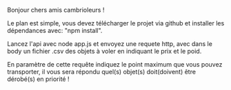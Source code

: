 Bonjour chers amis cambrioleurs ! 

Le plan est simple, vous devez télécharger le projet via github et installer les dépendances avec: "npm install".

Lancez l'api avec node app.js et envoyez une requete http, avec dans le body un fichier .csv des objets à voler en indiquant le prix et le poid. 

En paramètre de cette requête indiquez le point maximum que vous pouvez transporter, il vous sera répondu quel(s) objet(s) doit(doivent) être dérobé(s) en priorité !
